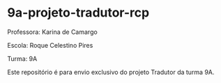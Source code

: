 # 9a-projeto-tradutor-rcp

Professora: Karina de Camargo

Escola: Roque Celestino Pires

Turma: 9A

Este repositório é para envio exclusivo do projeto Tradutor da turma 9A.

